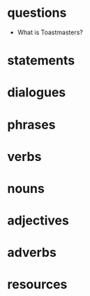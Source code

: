 # questions
- What is Toastmasters?

# statements

# dialogues

# phrases

# verbs

# nouns

# adjectives

# adverbs

# resources
